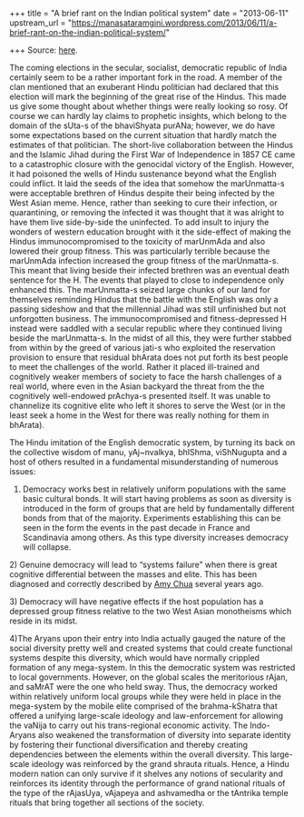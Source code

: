 +++
title = "A brief rant on the Indian political system"
date = "2013-06-11"
upstream_url = "https://manasataramgini.wordpress.com/2013/06/11/a-brief-rant-on-the-indian-political-system/"

+++
Source: [here](https://manasataramgini.wordpress.com/2013/06/11/a-brief-rant-on-the-indian-political-system/).

The coming elections in the secular, socialist, democratic republic of
India certainly seem to be a rather important fork in the road. A member
of the clan mentioned that an exuberant Hindu politician had declared
that this election will mark the beginning of the great rise of the
Hindus. This made us give some thought about whether things were really
looking so rosy. Of course we can hardly lay claims to prophetic
insights, which belong to the domain of the sUta-s of the bhaviShyata
purANa; however, we do have some expectations based on the current
situation that hardly match the estimates of that politician. The
short-live collaboration between the Hindus and the Islamic Jihad during
the First War of Independence in 1857 CE came to a catastrophic closure
with the genocidal victory of the English. However, it had poisoned the
wells of Hindu sustenance beyond what the English could inflict. It laid
the seeds of the idea that somehow the marUnmatta-s were acceptable
brethren of Hindus despite their being infected by the West Asian meme.
Hence, rather than seeking to cure their infection, or quarantining, or
removing the infected it was thought that it was alright to have them
live side-by-side the uninfected. To add insult to injury the wonders of
western education brought with it the side-effect of making the Hindus
immunocompromised to the toxicity of marUnmAda and also lowered their
group fitness. This was particularly terrible because the marUnmAda
infection increased the group fitness of the marUnmatta-s. This meant
that living beside their infected brethren was an eventual death
sentence for the H. The events that played to close to independence only
enhanced this. The marUnmatta-s seized large chunks of our land for
themselves reminding Hindus that the battle with the English was only a
passing sideshow and that the millennial Jihad was still unfinished but
not unforgotten business. The immunocompromised and fitness-depressed H
instead were saddled with a secular republic where they continued living
beside the marUnmatta-s. In the midst of all this, they were further
stabbed from within by the greed of various jati-s who exploited the
reservation provision to ensure that residual bhArata does not put forth
its best people to meet the challenges of the world. Rather it placed
ill-trained and cognitively weaker members of society to face the harsh
challenges of a real world, where even in the Asian backyard the threat
from the the cognitively well-endowed prAchya-s presented itself. It was
unable to channelize its cognitive elite who left it shores to serve the
West (or in the least seek a home in the West for there was really
nothing for them in bhArata).

The Hindu imitation of the English democratic system, by turning its
back on the collective wisdom of manu, yAj\~nvalkya, bhIShma,
viShNugupta and a host of others resulted in a fundamental
misunderstanding of numerous issues:  
1) Democracy works best in relatively uniform populations with the same
basic cultural bonds. It will start having problems as soon as diversity
is introduced in the form of groups that are held by fundamentally
different bonds from that of the majority. Experiments establishing this
can be seen in the form the events in the past decade in France and
Scandinavia among others. As this type diversity increases democracy
will collapse.

2\) Genuine democracy will lead to “systems failure” when there is great
cognitive differential between the masses and elite. This has been
diagnosed and correctly described by [Amy
Chua](https://manasataramgini.wordpress.com/2004/10/03/watch-out-democracymarxism-is-for-all/)
several years ago.

3\) Democracy will have negative effects if the host population has a
depressed group fitness relative to the two West Asian monotheisms which
reside in its midst.

4)The Aryans upon their entry into India actually gauged the nature of
the social diversity pretty well and created systems that could create
functional systems despite this diversity, which would have normally
crippled formation of any mega-system. In this the democratic system was
restricted to local governments. However, on the global scales the
meritorious rAjan, and saMrAT were the one who held sway. Thus, the
democracy worked within relatively uniform local groups while they were
held in place in the mega-system by the mobile elite comprised of the
brahma-kShatra that offered a unifying large-scale ideology and
law-enforcement for allowing the vaNija to carry out his trans-regional
economic activity. The Indo-Aryans also weakened the transformation of
diversity into separate identity by fostering their functional
diversification and thereby creating dependencies between the elements
within the overall diversity. This large-scale ideology was reinforced
by the grand shrauta rituals. Hence, a Hindu modern nation can only
survive if it shelves any notions of secularity and reinforces its
identity through the performance of grand national rituals of the type
of the rAjasUya, vAjapeya and ashvamedha or the tAntrika temple rituals
that bring together all sections of the society.

